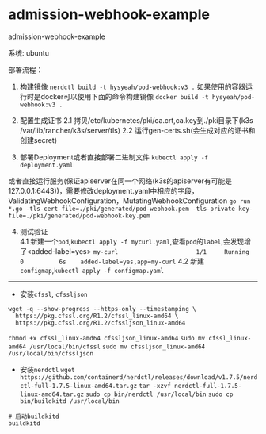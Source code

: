 # admission-webhook-example
admission-webhook-example

系统: ubuntu

部署流程：
1. 构建镜像
`nerdctl build -t hysyeah/pod-webhook:v3 .`
如果使用的容器运行时是docker可以使用下面的命令构建镜像
`docker build -t hysyeah/pod-webhook:v3 .`

2. 配置生成证书
2.1 拷贝/etc/kubernetes/pki/ca.crt,ca.key到./pki目录下(k3s /var/lib/rancher/k3s/server/tls)
2.2 运行gen-certs.sh(会生成对应的证书和创建secret)

3. 部署Deployment或者直接部署二进制文件
`kubectl apply -f deployment.yaml`

或者直接运行服务(保证apiserver在同一个网络(k3s的apiserver有可能是127.0.0.1:6443))，需要修改deployment.yaml中相应的字段，ValidatingWebhookConfiguration，MutatingWebhookConfiguration
`go run *.go -tls-cert-file=./pki/generated/pod-webhook.pem -tls-private-key-file=./pki/generated/pod-webhook-key.pem`

4. 测试验证  
4.1 新建一个`pod`,`kubectl apply -f mycurl.yaml`,查看`pod`的`label`,会发现增了<added-label=yes>
`my-curl                      1/1     Running   0          6s    added-label=yes,app=my-curl`
4.2 新建`configmap`,`kubectl apply -f configmap.yaml`


---
- 安装`cfssl`, `cfssljson`
```shell
wget -q --show-progress --https-only --timestamping \
  https://pkg.cfssl.org/R1.2/cfssl_linux-amd64 \
  https://pkg.cfssl.org/R1.2/cfssljson_linux-amd64
```
`chmod +x cfssl_linux-amd64 cfssljson_linux-amd64`
`sudo mv cfssl_linux-amd64 /usr/local/bin/cfssl`
`sudo mv cfssljson_linux-amd64 /usr/local/bin/cfssljson`

- 安装`nerdctl`
`wget https://github.com/containerd/nerdctl/releases/download/v1.7.5/nerdctl-full-1.7.5-linux-amd64.tar.gz`
`tar -xzvf nerdctl-full-1.7.5-linux-amd64.tar.gz`
`sudo cp bin/nerdctl /usr/local/bin`
`sudo cp bin/buildkitd /usr/local/bin`
```shell
# 启动buildkitd
buildkitd
```
